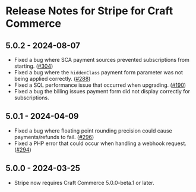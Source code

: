 # Release Notes for Stripe for Craft Commerce

## 5.0.2 - 2024-08-07

- Fixed a bug where SCA payment sources prevented subscriptions from starting. ([#304](https://github.com/craftcms/commerce-stripe/pull/304))
- Fixed a bug where the `hiddenClass` payment form parameter was not being applied correctly. ([#288](https://github.com/craftcms/commerce-stripe/pull/288))
- Fixed a SQL performance issue that occurred when upgrading. ([#190](https://github.com/craftcms/commerce-stripe/issues/190))
- Fixed a bug the billing issues payment form did not display correctly for subscriptions.

## 5.0.1 - 2024-04-09

- Fixed a bug where floating point rounding precision could cause payments/refunds to fail. ([#296](https://github.com/craftcms/commerce-stripe/pull/296))
- Fixed a PHP error that could occur when handling a webhook request. ([#294](https://github.com/craftcms/commerce-stripe/issues/294))

## 5.0.0 - 2024-03-25

- Stripe now requires Craft Commerce 5.0.0-beta.1 or later.